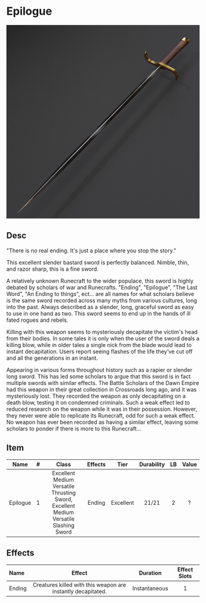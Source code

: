 # Epilogue

![Copyright](Epilogue.jpg)

## Desc

"There is no real ending. It's just a place where you stop the story."

This excellent slender bastard sword is perfectly balanced. Nimble, thin, and razor sharp, this is a fine sword.

A relatively unknown Runecraft to the wider populace, this sword is highly debated by scholars of war and Runecrafts. "Ending", "Epilogue", "The Last Word", "An Ending to things", ect… are all names for what scholars believe is the same sword recorded across many myths from various cultures, long into the past. Always described as a slender, long, graceful sword as easy to use in one hand as two. This sword seems to end up in the hands of ill fated rogues and rebels.

Killing with this weapon seems to mysteriously decapitate the victim's head from their bodies. In some tales it is only when the user of the sword deals a killing blow, while in older tales a single nick from the blade would lead to instant decapitation. Users report seeing flashes of the life they’ve cut off and all the generations in an instant.

 Appearing in various forms throughout history such as a rapier or slender long sword. This has led some scholars to argue that this sword is in fact multiple swords with similar effects. The Battle Scholars of the Dawn Empire had this weapon in their great collection in Crossroads long ago, and it was mysteriously lost. They recorded the weapon as only decapitating on a death blow, testing it on condemned criminals. Such a weak effect led to reduced research on the weapon while it was in their possession. However, they never were able to replicate its Runecraft, odd for such a weak effect. No weapon has ever been recorded as having a similar effect, leaving some scholars to ponder if there is more to this Runecraft…

## Item

|   Name   | # |                               Class                               | Effects |   Tier   | Durability | LB | Value |
| :------: | :-: | :---------------------------------------------------------------: | :-----: | :-------: | :--------: | :-: | :---: |
| Epilogue | 1 | Excellent Medium Versatile Thrusting Sword, Excellent Medium Versatile Slashing Sword | Ending | Excellent |   21/21   | 2 |   ?   |

## Effects

| Name   |                            Effect                            |   Duration   | Effect Slots |
| :----- | :----------------------------------------------------------: | :-----------: | :----------: |
| Ending | Creatures killed with this weapon are instantly decapitated. | Instantaneous |      1      |
